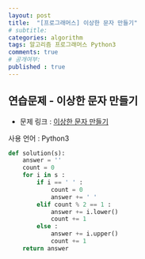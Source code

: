 ```yaml
---
layout: post
title:  "[프로그래머스] 이상한 문자 만들기"
# subtitle: 
categories: algorithm
tags: 알고리즘 프로그래머스 Python3
comments: true
# 공개여부:
published : true
---
```


## 연습문제 - 이상한 문자 만들기

* 문제 링크 : [이상한 문자 만들기](https://programmers.co.kr/learn/courses/30/lessons/12930)

사용 언어 : Python3

```python
def solution(s):
    answer = ''
    count = 0
    for i in s :
        if i == ' ' :
            count = 0
            answer += ' '
        elif count % 2 == 1 :
            answer += i.lower()
            count += 1
        else :
            answer += i.upper()
            count += 1
    return answer
```